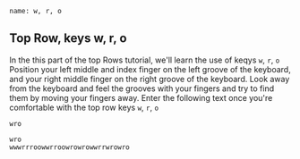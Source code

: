 ```ngMeta
name: w, r, o
```

## Top Row, keys  w, r, o

In the this part of the top Rows tutorial, we'll learn the use of keqys `w`, `r`, `o`
Position your left middle and index finger on the left groove of the keyboard, and your right middle finger on the right groove of the keyboard. Look away from the keyboard and feel the grooves with your fingers and try to find them by moving your fingers away.
Enter the following text once you're comfortable with the top row keys  `w`,  `r`, `o`


```trytyping
wro
```

```practicetyping
wro
wwwrrroowwrroowrowrowwrrwrowro
```